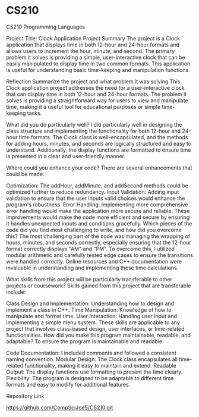 # CS210
CS210 Programming Languages


Project Title: Clock Application
Project Summary
The project is a Clock application that displays time in both 12-hour and 24-hour formats and allows users to increment the hour, minute, and second. The primary problem it solves is providing a simple, user-interactive clock that can be easily manipulated to display time in two common formats. This application is useful for understanding basic time-keeping and manipulation functions.

Reflection
Summarize the project and what problem it was solving
This Clock application project addresses the need for a user-interactive clock that can display time in both 12-hour and 24-hour formats. The problem it solves is providing a straightforward way for users to view and manipulate time, making it a useful tool for educational purposes or simple time-keeping tasks.

What did you do particularly well?
I did particularly well in designing the class structure and implementing the functionality for both 12-hour and 24-hour time formats. The Clock class is well-encapsulated, and the methods for adding hours, minutes, and seconds are logically structured and easy to understand. Additionally, the display functions are formatted to ensure time is presented in a clear and user-friendly manner.

Where could you enhance your code?
There are several enhancements that could be made:

Optimization: The addHour, addMinute, and addSecond methods could be optimized further to reduce redundancy.
Input Validation: Adding input validation to ensure that the user inputs valid choices would enhance the program's robustness.
Error Handling: Implementing more comprehensive error handling would make the application more secure and reliable.
These improvements would make the code more efficient and secure by ensuring it handles unexpected inputs and conditions gracefully.
Which pieces of the code did you find most challenging to write, and how did you overcome this?
The most challenging part of the code was managing the wrapping of hours, minutes, and seconds correctly, especially ensuring that the 12-hour format correctly displays "AM" and "PM". To overcome this, I utilized modular arithmetic and carefully tested edge cases to ensure the transitions were handled correctly. Online resources and C++ documentation were invaluable in understanding and implementing these time calculations.

What skills from this project will be particularly transferable to other projects or coursework?
Skills gained from this project that are transferable include:

Class Design and Implementation: Understanding how to design and implement a class in C++.
Time Manipulation: Knowledge of how to manipulate and format time.
User Interaction: Handling user input and implementing a simple menu system.
These skills are applicable to any project that involves class-based design, user interfaces, or time-related functionalities.
How did you make this program maintainable, readable, and adaptable?
To ensure the program is maintainable and readable:

Code Documentation: I included comments and followed a consistent naming convention.
Modular Design: The Clock class encapsulates all time-related functionality, making it easy to maintain and extend.
Readable Output: The display functions use formatting to present the time clearly.
Flexibility: The program is designed to be adaptable to different time formats and easy to modify for additional features.


Repository Link

https://github.com/CompSciJoe5/CS210.git

